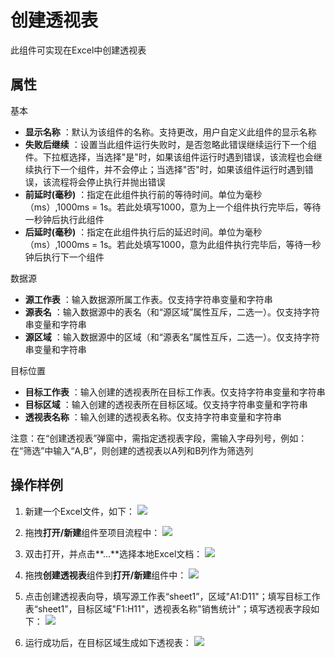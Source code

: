 # 创建透视表

此组件可实现在Excel中创建透视表

## 属性
基本
- **显示名称** ：默认为该组件的名称。支持更改，用户自定义此组件的显示名称
- **失败后继续** ：设置当此组件运行失败时，是否忽略此错误继续运行下一个组件。下拉框选择，当选择"是"时，如果该组件运行时遇到错误，该流程也会继续执行下一个组件，并不会停止；当选择"否"时，如果该组件运行时遇到错误，该流程将会停止执行并抛出错误
- **前延时(毫秒)** ：指定在此组件执行前的等待时间。单位为毫秒（ms）,1000ms = 1s。若此处填写1000，意为上一个组件执行完毕后，等待一秒钟后执行此组件
- **后延时(毫秒)** ：指定在此组件执行后的延迟时间。单位为毫秒（ms）,1000ms = 1s。若此处填写1000，意为此组件执行完毕后，等待一秒钟后执行下一个组件


数据源

- **源工作表** ：输入数据源所属工作表。仅支持字符串变量和字符串
- **源表名** ：输入数据源中的表名（和“源区域”属性互斥，二选一）。仅支持字符串变量和字符串
- **源区域** ：输入数据源中的区域（和“源表名”属性互斥，二选一）。仅支持字符串变量和字符串

目标位置

- **目标工作表** ：输入创建的透视表所在目标工作表。仅支持字符串变量和字符串
- **目标区域** ：输入创建的透视表所在目标区域。仅支持字符串变量和字符串
- **透视表名称** ：输入创建的透视表名称。仅支持字符串变量和字符串

注意：在“创建透视表”弹窗中，需指定透视表字段，需输入字母列号，例如：在“筛选”中输入“A,B”，则创建的透视表以A列和B列作为筛选列

## 操作样例

1. 新建一个Excel文件，如下：
![](https://docimages.blob.core.chinacloudapi.cn/images/Activities/CreatePivotTable1.png)

2. 拖拽**打开/新建**组件至项目流程中：
![](https://docimages.blob.core.chinacloudapi.cn/images/Activities/OpenExcel1.png)

3. 双击打开，并点击**...**选择本地Excel文档：
![](https://docimages.blob.core.chinacloudapi.cn/images/Activities/OpenExcel2.png)

4. 拖拽**创建透视表**组件到**打开/新建**组件中：
![](https://docimages.blob.core.chinacloudapi.cn/images/Activities/CreatePivotTable2.png)

5. 点击创建透视表向导，填写源工作表“sheet1”，区域"A1:D11"；填写目标工作表“sheet1”，目标区域"F1:H11"，透视表名称"销售统计"；填写透视表字段如下：
![](https://docimages.blob.core.chinacloudapi.cn/images/Activities/CreatePivotTable3.png)

6. 运行成功后，在目标区域生成如下透视表：
![](https://docimages.blob.core.chinacloudapi.cn/images/Activities/CreatePivotTable4.png)
